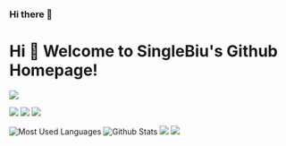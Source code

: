 ### Hi there 👋

# Hi 🎉 Welcome to SingleBiu's Github Homepage!

<img src="https://readme-typing-svg.herokuapp.com/?lines=Welcome,%20visitor!;Hello%20Github%20World!&font=Roboto" />

<p>
<img src="https://img.shields.io/static/v1?label=Program&message=C&color=blue"/>
<a href="https://blog.csdn.net/SeasonedDriverDG"><img src="https://img.shields.io/static/v1?label=Blog&message=CSDN&color=red"/></a>
<img src="https://visitor-badge.glitch.me/badge?page_id=https://github.com/SingleBiu&right_color=red" />
</p>

![Most Used Languages](https://github-readme-stats.vercel.app/api/top-langs/?username=SingleBiu&theme=dark&layout=compact)
![Github Stats](https://github-readme-stats.vercel.app/api?username=SingleBiu&show_icons=true&theme=dark&count_private=true)
![](https://stats.justsong.cn/api/csdn?id=SingleBiu&theme=dark)
![](https://activity-graph.herokuapp.com/graph?username=SingleBiu&theme=github)

